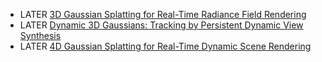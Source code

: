 - LATER [3D Gaussian Splatting for Real-Time Radiance Field Rendering](https://repo-sam.inria.fr/fungraph/3d-gaussian-splatting/)
- LATER [Dynamic 3D Gaussians: Tracking by Persistent Dynamic View Synthesis](https://dynamic3dgaussians.github.io/)
- LATER [4D Gaussian Splatting for Real-Time Dynamic Scene Rendering](https://guanjunwu.github.io/4dgs/index.html)